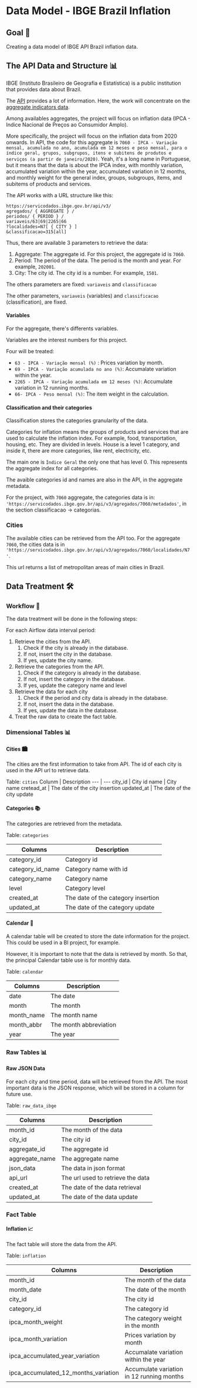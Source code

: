 # Data Model - IBGE Brazil Inflation

## Goal 🎯

Creating a data model of IBGE API Brazil inflation data.

## The API Data and Structure 📊

IBGE (Instituto Brasileiro de Geografia e Estatística) is a public institution that provides data about Brazil.

The [API](https://servicodados.ibge.gov.br/api/docs/) provides a lot of information. Here, the work will concentrate on the [aggregate indicators data](https://servicodados.ibge.gov.br/api/docs/agregados?versao=3#api-bq).

Among availables aggregates, the project will focus on inflation data (IPCA - Indice Nacional de Preços ao Consumidor Amplo).

More specifically, the project will focus on the inflation data from 2020 onwards. In API, the code for this aggregate is `7060 - IPCA - Variação mensal, acumulada no ano, acumulada em 12 meses e peso mensal, para o índice geral, grupos, subgrupos, itens e subitens de produtos e serviços (a partir de janeiro/2020)`.
Yeah, it's a long name in Portuguese, but it means that the data is about the IPCA index, with monthly variation, accumulated variation within the year, accumulated variation in 12 months, and monthly weight for the general index, groups, subgroups, items, and subitems of products and services.

The API works with a URL structure like this:

```
https://servicodados.ibge.gov.br/api/v3/
agregados/ { AGGREGATE } /
periodos/ { PERIOD } /
variaveis/63|69|2265|66
?localidades=N7[ { CITY } ]
&classificacao=315[all]
```

Thus, there are available 3 parameters to retrieve the data:

1. Aggregate: The aggregate id. For this project, the aggregate id is `7060`.
2. Period: The period of the data. The period is the month and year. For example, `202001`.
3. City: The city id. The city id is a number. For example, `1501`.

The others parameters are fixed: `variaveis` and `classificacao`

The other parameters, `variaveis` (variables) and `classificacao` (classification), are fixed.

#### Variables

For the aggregate, there's differents variables.

Variables are the interest numbers for this project.

Four will be treated:
- `63 - IPCA - Variação mensal (%)` : Prices variation by month.
- `69 - IPCA - Variação acumulada no ano (%)`: Accumalate variation within the year.
- `2265 - IPCA - Variação acumulada em 12 meses (%)`: Accumulate variation in 12 running months.
- `66- IPCA - Peso mensal (%)`: The item weight in the calculation.

#### Classification and their categories

Classification stores the categories granularity of the data.

Categories for inflation means the groups of products and services that are used to calculate the inflation index. For example, food, transportation, housing, etc. They are divided in levels. House is a level 1 category, and inside it, there are more categories, like rent, electricity, etc.

The main one is `Índice Geral` the only one that has level 0. This represents the aggregate index for all categories.

The avaible categories id and names are also in the API, in the aggregate metadata.

For the project, with `7060` aggregate, the categories data is in:
`'https://servicodados.ibge.gov.br/api/v3/agregados/7060/metadados'`, in the section classificacao -> categorias.


### Cities

The available cities can be retrieved from the API too. For the aggregate `7060`, the cities data is in ` 'https://servicodados.ibge.gov.br/api/v3/agregados/7060/localidades/N7'`.

This url returns a list of metropolitan areas of main cities in Brazil.

## Data Treatment  🛠️

### Workflow 🔄

The data treatment will be done in the following steps:

For each Airflow data interval period:
1. Retrieve the cities from the API.
   1. Check if the city is already in the database.
   2. If not, insert the city in the database.
   3. If yes, update the city name.
2. Retrieve the categories from the API.
   1. Check if the category is already in the database.
   2. If not, insert the category in the database.
   3. If yes, update the category name and level
3. Retrieve the data for each city
   1. Check if the period and city data is already in the database.
   2. If not, insert the data in the database.
   3. If yes, update the data in the database.
4. Treat the raw data to create the fact table.

### Dimensional Tables 📊

#### Cities 🏙️

The cities are the first information to take from API. The id of each city is used in the API url to retrieve data.

Table: `cities`
Colunm | Description
--- | ---
city_id | City id
name | City name
cretead_at | The date of the city insertion
updated_at | The date of the city update

#### Categories 📚

The categories are retrieved from the metadata.

Table: `categories`

Columns | Description
--- | ---
category_id | Category id
category_id_name | Category name with id
category_name | Category name
level | Category level
created_at | The date of the category insertion
updated_at | The date of the category update

#### Calendar 📅

A calendar table will be created to store the date information for the project. This could be used in a BI project, for example.

However, it is important to note that the data is retrieved by month. So that, the principal Calendar table use is for monthly data.

Table: `calendar`

Columns | Description
--- | ---
date | The date
month | The month
month_name | The month name
month_abbr | The month abbreviation
year | The year

### Raw Tables 📊

#### Raw JSON Data

For each city and time period, data will be retrieved from the API. The most important data is the JSON response, which will be stored in a column for future use.

Table: `raw_data_ibge`

Columns | Description
--- | ---
month_id | The month of the data
city_id | The city id
aggregate_id | The aggregate id
aggregate_name | The aggregate name
json_data | The data in json format
api_url | The url used to retrieve the data
created_at | The date of the data retrieval
updated_at | The date of the data update

### Fact Table

#### Inflation 📈

The fact table will store the data from the API.

Table: `inflation`

Columns | Description
--- | ---
month_id | The month of the data
month_date | The date of the month
city_id | The city id
category_id | The category id
ipca_month_weight | The category weight in the month
ipca_month_variation | Prices variation by month
ipca_accumulated_year_variation | Accumalate variation within the year
ipca_accumulated_12_months_variation | Accumulate variation in 12 running months

